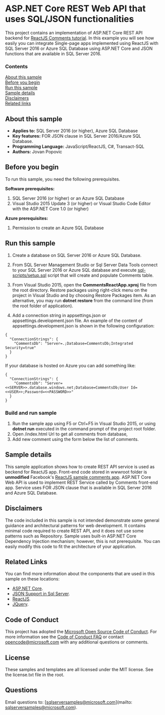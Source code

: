 # ASP.NET Core REST Web API that uses SQL/JSON functionalities 

This project contains an implementation of ASP.NET Core REST API backend for [ReactJS Comments tutorial](https://facebook.github.io/react/docs/tutorial.html).
In this example you will see how easily you can integrate Single-page apps implemented using ReactJS with SQL Server 2016 or Azure SQL Database using ASP.NET Core and JSON functions that are available in SQL Server 2016.

### Contents

[About this sample](#about-this-sample)<br/>
[Before you begin](#before-you-begin)<br/>
[Run this sample](#run-this-sample)<br/>
[Sample details](#sample-details)<br/>
[Disclaimers](#disclaimers)<br/>
[Related links](#related-links)<br/>

<a name=about-this-sample></a>

## About this sample

- **Applies to:** SQL Server 2016 (or higher), Azure SQL Database
- **Key features:** FOR JSON clause in SQL Server 2016/Azure SQL Database.
- **Programming Language:** JavaScript/ReactJS, C#, Transact-SQL
- **Authors:** Jovan Popovic

<a name=before-you-begin></a>

## Before you begin

To run this sample, you need the following prerequisites.

**Software prerequisites:**

1. SQL Server 2016 (or higher) or an Azure SQL Database
2. Visual Studio 2015 Update 3 (or higher) or Visual Studio Code Editor with the ASP.NET Core 1.0 (or higher)

**Azure prerequisites:**

1. Permission to create an Azure SQL Database

<a name=run-this-sample></a>

## Run this sample

1. Create a database on SQL Server 2016 or Azure SQL Database.

2. From SQL Server Management Studio or Sql Server Data Tools connect to your SQL Server 2016 or Azure SQL database and execute [sql-scripts/setup.sql](sql-scripts/setup.sql) script that will create and populate Comments table.

3. From Visual Studio 2015, open the **CommentsReactApp.xproj** file from the root directory. Restore packages using right-click menu on the project in Visual Studio and by choosing Restore Packages item. As an alternative, you may run **dotnet restore** from the command line (from the root folder of application).

4. Add a connection string in appsettings.json or appsettings.development.json file. An example of the content of appsettings.development.json is shown in the following configuration:

```
{
  "ConnectionStrings": {
    "CommentsDb": "Server=.;Database=CommentsDb;Integrated Security=true"
  }
}
```

If your database is hosted on Azure you can add something like:
```
{
  "ConnectionStrings": {
    "CommentsDb": "Server=<<SERVER>>.database.windows.net;Database=CommentsDb;User Id=<<USER>>;Password=<<PASSWORD>>"
  }
}
```

### Build and run sample

1. Run the sample app using F5 or Ctrl+F5 in Visual Studio 2015, or using **dotnet run** executed in the command prompt of the project root folder.  
  1. Open /index.html Url to get all comments from database,
  2. Add new comment using the form below the list of comments.

<a name=sample-details></a>

## Sample details

This sample application shows how to create REST API service is used as beckend for ReactJS app.
Front-end code stored in wwwroot folder is **unmodified** Facebook's [ReactJS sample comments app](https://facebook.github.io/react/docs/tutorial.html).
ASP.NET Core Web API is used to implement REST Service called by Comments front-end app.
Service uses FOR JSON clause that is available in SQL Server 2016 and Azure SQL Database.

<a name=disclaimers></a>

## Disclaimers
The code included in this sample is not intended demonstrate some general guidance and architectural patterns for web development. It contains minimal code required to create REST API, and it does not use some patterns such as Repository. Sample uses built-in ASP.NET Core Dependency Injection mechanism; however, this is not prerequisite.
You can easily modify this code to fit the architecture of your application.

<a name=related-links></a>

## Related Links

You can find more information about the components that are used in this sample on these locations: 
- [ASP.NET Core](http://www.asp.net/core).
- [JSON Support in Sql Server](https://msdn.microsoft.com/en-us/library/dn921897.aspx).
- [ReactJS](https://facebook.github.io/react/).
- [JQuery](https://jquery.com/).

## Code of Conduct
This project has adopted the [Microsoft Open Source Code of Conduct](https://opensource.microsoft.com/codeofconduct/). For more information see the [Code of Conduct FAQ](https://opensource.microsoft.com/codeofconduct/faq/) or contact [opencode@microsoft.com](mailto:opencode@microsoft.com) with any additional questions or comments.

## License
These samples and templates are all licensed under the MIT license. See the license.txt file in the root.

## Questions
Email questions to: [sqlserversamples@microsoft.com](mailto: sqlserversamples@microsoft.com).
